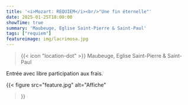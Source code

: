 ```yaml
---
title: '<i>Mozart: REQUIEM</i><br/>"Une fin éternelle"'
date: 2025-01-25T18:00:00
showTime: true
summary: 'Maubeuge, Eglise Saint-Pierre & Saint-Paul'
tags: ["requiem"]
featureimage: img/lacrimosa.jpg
---
```


> {{< icon "location-dot" >}} Maubeuge, Eglise Saint-Pierre & Saint-Paul

Entrée avec libre participation aux frais.

{{< figure
    src="feature.jpg"
    alt="Affiche"
>}}

